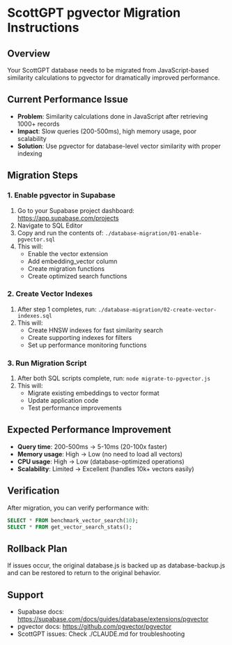 # ScottGPT pgvector Migration Instructions

## Overview
Your ScottGPT database needs to be migrated from JavaScript-based similarity calculations to pgvector for dramatically improved performance.

## Current Performance Issue
- **Problem**: Similarity calculations done in JavaScript after retrieving 1000+ records
- **Impact**: Slow queries (200-500ms), high memory usage, poor scalability
- **Solution**: Use pgvector for database-level vector similarity with proper indexing

## Migration Steps

### 1. Enable pgvector in Supabase
1. Go to your Supabase project dashboard: https://app.supabase.com/projects
2. Navigate to SQL Editor
3. Copy and run the contents of: `./database-migration/01-enable-pgvector.sql`
4. This will:
   - Enable the vector extension
   - Add embedding_vector column
   - Create migration functions
   - Create optimized search functions

### 2. Create Vector Indexes
1. After step 1 completes, run: `./database-migration/02-create-vector-indexes.sql`
2. This will:
   - Create HNSW indexes for fast similarity search
   - Create supporting indexes for filters
   - Set up performance monitoring functions

### 3. Run Migration Script
1. After both SQL scripts complete, run: `node migrate-to-pgvector.js`
2. This will:
   - Migrate existing embeddings to vector format
   - Update application code
   - Test performance improvements

## Expected Performance Improvement
- **Query time**: 200-500ms → 5-10ms (20-100x faster)
- **Memory usage**: High → Low (no need to load all vectors)
- **CPU usage**: High → Low (database-optimized operations)
- **Scalability**: Limited → Excellent (handles 10k+ vectors easily)

## Verification
After migration, you can verify performance with:
```sql
SELECT * FROM benchmark_vector_search(10);
SELECT * FROM get_vector_search_stats();
```

## Rollback Plan
If issues occur, the original database.js is backed up as database-backup.js
and can be restored to return to the original behavior.

## Support
- Supabase docs: https://supabase.com/docs/guides/database/extensions/pgvector
- pgvector docs: https://github.com/pgvector/pgvector
- ScottGPT issues: Check ./CLAUDE.md for troubleshooting